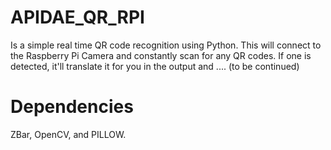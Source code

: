 # APIDAE_QR_RPI

Is a  simple real time QR code recognition using Python. This will connect to
the Raspberry Pi Camera and constantly scan for any QR codes. If one is detected,
it'll translate it for you in the output and .... (to be continued)

# Dependencies
ZBar, OpenCV, and PILLOW.

